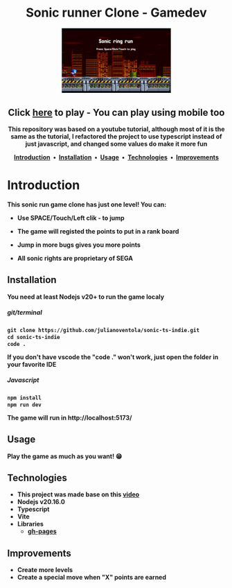 <h1 align="center">
    Sonic runner Clone - Gamedev
</h1>
<p align="center">
    <img alt="Sonic Game clone represented by a downtown in background and sonic running in the same spor. Also showing the game instunctions" src=".github/game.png" width="50%">
</p>

<h2 align="center">
    Click <a href="https://julianoventola.github.io/sonic-ts-indie/">here</a> to play - <b>You can play using mobile too<b>
</h2>

<p align="center">
  This repository was based on a youtube tutorial, although most of it is the same as the tutorial, I refactored the project
  to use typescript instead of just javascript, and changed some values do make it more fun
</p>

<p align="center">
<a href="#introduction">Introduction</a> &nbsp;&bull;&nbsp;
<a href="#installation">Installation</a> &nbsp;&bull;&nbsp;
<a href="#usage">Usage</a> &nbsp;&bull;&nbsp;
<a href="#technologies">Technologies</a> &nbsp;&bull;&nbsp;
<a href="#improvements">Improvements</a>
</p>

# Introduction
This <b>sonic run game clone</b> has just one level! You can:

- Use SPACE/Touch/Left clik - to jump
- The game will registed the points to put in a rank board
- Jump in more bugs gives you more points

- All sonic rights are proprietary of SEGA

## Installation

You need at least Nodejs v20+ to run the game localy

##### git/terminal
```
git clone https://github.com/julianoventola/sonic-ts-indie.git
cd sonic-ts-indie
code .
```
If you don't have vscode the "code ." won't work, just open the folder in your favorite IDE

##### Javascript
```
npm install
npm run dev
```
The game will run in http://localhost:5173/

## Usage
Play the game as much as you want! 😁

## Technologies
- This project was made base on this <a href="https://www.youtube.com/watch?v=EmMO0yQ7eeY">video</a> 
- Nodejs v20.16.0
- Typescript
- Vite
- Libraries
  - <a href="https://www.npmjs.com/package/gh-pages">gh-pages</a>


## Improvements
 - Create more levels
 - Create a special move when "X" points are earned
